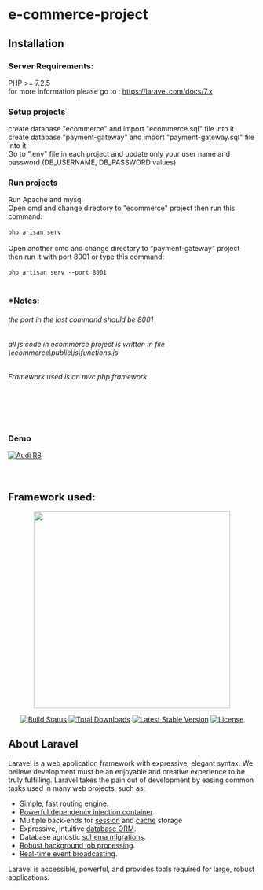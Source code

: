 # e-commerce-project
## Installation
### Server Requirements:
PHP >= 7.2.5<br/>
for more information please go to : https://laravel.com/docs/7.x <br>
### Setup projects
create database "ecommerce" and import "ecommerce.sql" file into it<br>
create database "payment-gateway" and import "payment-gateway.sql" file into it<br>
Go to ".env" file in each project and update only your user name and password (DB_USERNAME, DB_PASSWORD values)<br>
### Run projects
Run Apache and mysql<br>
Open cmd and change directory to "ecommerce" project then run this command:<br><br>
`php arisan serv `<br><br>
Open another cmd and change directory to "payment-gateway" project then run it with port 8001 or type this command:<br><br>
` php artisan serv --port 8001 `
<br><br>
### *Notes:
###### the port in the last command should be 8001 <br>
###### all js code in ecommerce project is written in file \ecommerce\public\js\functions.js<br>
###### Framework used is an mvc php framework<br>


<br><br><br>
### Demo
[![Audi R8](http://img.youtube.com/vi/d2GNP9c56kQ/0.jpg)](https://youtu.be/d2GNP9c56kQ "Audi R8") 
<br><br><br>
## Framework used:
<p align="center"><img src="https://res.cloudinary.com/dtfbvvkyp/image/upload/v1566331377/laravel-logolockup-cmyk-red.svg" width="400"></p>

<p align="center">
<a href="https://travis-ci.org/laravel/framework"><img src="https://travis-ci.org/laravel/framework.svg" alt="Build Status"></a>
<a href="https://packagist.org/packages/laravel/framework"><img src="https://poser.pugx.org/laravel/framework/d/total.svg" alt="Total Downloads"></a>
<a href="https://packagist.org/packages/laravel/framework"><img src="https://poser.pugx.org/laravel/framework/v/stable.svg" alt="Latest Stable Version"></a>
<a href="https://packagist.org/packages/laravel/framework"><img src="https://poser.pugx.org/laravel/framework/license.svg" alt="License"></a>
</p>

## About Laravel

Laravel is a web application framework with expressive, elegant syntax. We believe development must be an enjoyable and creative experience to be truly fulfilling. Laravel takes the pain out of development by easing common tasks used in many web projects, such as:

- [Simple, fast routing engine](https://laravel.com/docs/routing).
- [Powerful dependency injection container](https://laravel.com/docs/container).
- Multiple back-ends for [session](https://laravel.com/docs/session) and [cache](https://laravel.com/docs/cache) storage
- Expressive, intuitive [database ORM](https://laravel.com/docs/eloquent).
- Database agnostic [schema migrations](https://laravel.com/docs/migrations).
- [Robust background job processing](https://laravel.com/docs/queues).
- [Real-time event broadcasting](https://laravel.com/docs/broadcasting).

Laravel is accessible, powerful, and provides tools required for large, robust applications.


